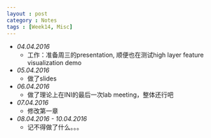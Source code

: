 ```yaml
---
layout : post
category : Notes
tags : [Week14, Misc]
---
```


- *04.04.2016*
	+ 工作：准备周三的presentation, 顺便也在测试high layer feature visualization demo
- *05.04.2016*
    + 做了slides
- *06.04.2016*
    + 做了理论上在INI的最后一次lab meeting，整体还行吧
- *07.04.2016*
    + 修改第一章
- *08.04.2016 - 10.04.2016*
    + 记不得做了什么。。。